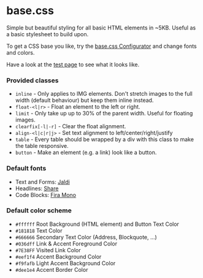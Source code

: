# base.css
Simple but beautiful styling for all basic HTML elements in ~5KB. Useful as a basic stylesheet to build upon.

To get a CSS base you like, try the [base.css Configurator](https://moqmar.github.io/base.css/) and change fonts and colors.

Have a look at the [test page](https://moqmar.github.io/base.css/test.html) to see what it looks like.

### Provided classes
- `inline`          - Only applies to IMG elements. Don't stretch images to the full width (default behaviour) but keep them inline instead.
- `float-<l|r>`     - Float an element to the left or right.
- `limit`           - Only take up up to 30% of the parent width. Useful for floating images.
- `clearfix[-l|-r]` - Clear the float alignment.
- `align-<l|c|r|j>` - Set text alignment to left/center/right/justify
- `table`           - Every table should be wrapped by a div with this class to make the table responsive.
- `button`          - Make an element (e.g. a link) look like a button.

### Default fonts
- Text and Forms: [Jaldi](https://fonts.google.com/specimen/Jaldi)
- Headlines: [Share](https://fonts.google.com/specimen/Share)
- Code Blocks: [Fira Mono](https://fonts.google.com/specimen/Fira+Mono)

### Default color scheme
- `#ffffff` Root Background (HTML element) and Button Text Color
- `#181818` Text Color
- `#666666` Secondary Text Color (Address, Blockquote, ...)
- `#036dff` Link & Accent Foreground Color
- `#7E38FF` Visited Link Color
- `#eef1f4` Accent Background Color
- `#f9fafb` Light Accent Background Color
- `#dee1e4` Accent Border Color

